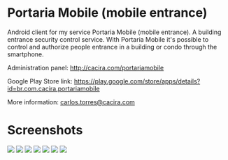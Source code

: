 Portaria Mobile (mobile entrance)
=================================

Android client for my service Portaria Mobile (mobile entrance). A building entrance security control service.
With Portaria Mobile it's possible to control and authorize people entrance in a building or condo through the smartphone.

Administration panel: http://cacira.com/portariamobile

Google Play Store link: https://play.google.com/store/apps/details?id=br.com.cacira.portariamobile

More information: carlos.torres@cacira.com

Screenshots
===========

<img src="screenshots/Screenshot_2014-04-08-17-33-33.png" />

<img src="screenshots/Screenshot_2014-01-20-13-55-38.png" />

<img src="screenshots/Screenshot_2014-01-20-13-56-02.png" />

<img src="screenshots/Screenshot_2014-01-20-13-56-45.png" />

<img src="screenshots/Screenshot_2014-01-20-13-56-57.png" />

<img src="screenshots/Screenshot_2014-01-20-13-57-30.png" />

<img src="screenshots/Screenshot_2014-04-08-17-33-19.png" />